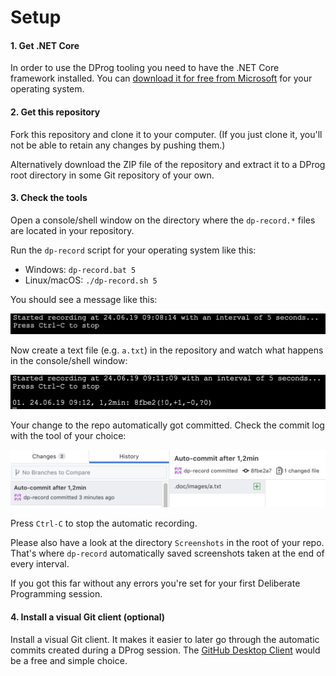 # Setup
#### 1. Get .NET Core
In order to use the DProg tooling you need to have the .NET Core framework installed. You can [download it for free from Microsoft](https://dotnet.microsoft.com/download) for your operating system.

#### 2. Get this repository
Fork this repository and clone it to your computer. (If you just clone it, you'll not be able to retain any changes by pushing them.)

Alternatively download the ZIP file of the repository and extract it to a DProg root directory in some Git repository of your own.

#### 3. Check the tools
Open a console/shell window on the directory where the `dp-record.*` files are located in your repository.

Run the `dp-record` script for your operating system like this:

* Windows: `dp-record.bat 5`
* Linux/macOS: `./dp-record.sh 5`

You should see a message like this:

![](images/tool_check.png)

Now create a text file (e.g. `a.txt`) in the repository and watch what happens in the console/shell window:

![](images/tool_check_change.png)

Your change to the repo automatically got committed. Check the commit log with the tool of your choice:

![](images/tool_check_log.png)

Press `Ctrl-C` to stop the automatic recording.

Please also have a look at the directory `Screenshots` in the root of your repo. That's where `dp-record` automatically saved screenshots taken at the end of every interval.

If you got this far without any errors you're set for your first Deliberate Programming session.

#### 4. Install a visual Git client (optional)
Install a visual Git client. It makes it easier to later go through the automatic commits created during a DProg session. The [GitHub Desktop Client](https://desktop.github.com/) would be a free and simple choice.
